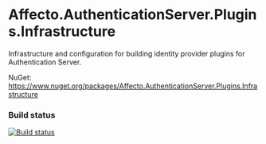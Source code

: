 # Affecto.AuthenticationServer.Plugins.Infrastructure

Infrastructure and configuration for building identity provider plugins for Authentication Server.

NuGet: https://www.nuget.org/packages/Affecto.AuthenticationServer.Plugins.Infrastructure

### Build status

[![Build status](https://ci.appveyor.com/api/projects/status/vef0davg7i604m3v?svg=true)](https://ci.appveyor.com/project/affecto/dotnet-authenticationserver-plugins-infrastructure)